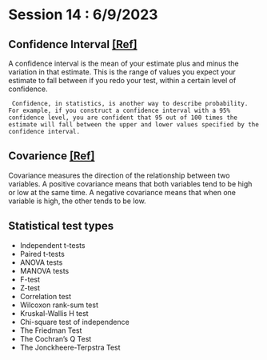 # Session 14 : 6/9/2023

## Confidence Interval [[Ref]](https://youtu.be/ENnlSlvQHO0)

A confidence interval is the mean of your estimate plus and minus the variation in that estimate. This is the range of values you expect your estimate to fall between if you redo your test, within a certain level of confidence.

` Confidence, in statistics, is another way to describe probability. For example, if you construct a confidence interval with a 95% confidence level, you are confident that 95 out of 100 times the estimate will fall between the upper and lower values specified by the confidence interval.`

## Covarience [[Ref]](https://youtu.be/9Y0Alg8huJk)

Covariance measures the direction of the relationship between two variables. A positive covariance means that both variables tend to be high or low at the same time. A negative covariance means that when one variable is high, the other tends to be low.

## Statistical test types
- Independent t-tests
- Paired t-tests
- ANOVA tests
- MANOVA tests
- F-test
- Z-test
- Correlation test
- Wilcoxon rank-sum test
- Kruskal-Wallis H test
- Chi-square test of independence
- The Friedman Test
- The Cochran’s Q Test
- The Jonckheere-Terpstra Test